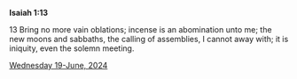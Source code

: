 **Isaiah 1:13**

13 Bring no more vain oblations; incense is an abomination unto me; the new moons and sabbaths, the calling of assemblies, I cannot away with; it is iniquity, even the solemn meeting.

[Wednesday 19-June, 2024](https://getbible.life/kjv/Isaiah/1/13)
